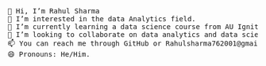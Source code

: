 <pre>
👋 Hi, I’m Rahul Sharma
👀 I’m interested in the data Analytics field.
🌱 I’m currently learning a data science course from AU Ignite.
💞️ I’m looking to collaborate on data analytics and data science projects.
📫 You can reach me through GitHub or Rahulsharma762001@gmail.com.
😄 Pronouns: He/Him.
</pre>
<!--
Rahul-7sharma/Rahul-7sharma is a ✨ special ✨ repository because its `README.md` (this file) appears on your GitHub profile.
You can click the Preview link to take a look at your changes.
--->

